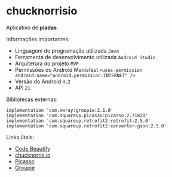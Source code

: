# chucknorrisio

Aplicativo de __piadas__

Informações importantes:
* Linguagem de programação utilizada ```Java```
* Ferramenta de desenvolvimento utilizada ```Android Studio```
* Arquitetura do projeto ```MVP```
* Permissões do Android Manisfest ```<uses-permission android:name="android.permission.INTERNET" />```
* Versão do Android ```4.2```
* API ```21```

 Bibliotecas externas:
 ```
 implementation 'com.xwray:groupie:2.1.0'
 implementation 'com.squareup.picasso:picasso:2.71828'
 implementation 'com.squareup.retrofit2:retrofit:2.5.0'
 implementation 'com.squareup.retrofit2:converter-gson:2.5.0'
 ```
 
 Links úteis:
 * [Code Beautify](https://codebeautify.org/)
 * [chucknorris.io](https://api.chucknorris.io/)
 * [Picasso](https://github.com/square/picasso)
 * [Groupie](https://github.com/lisawray/groupie)
